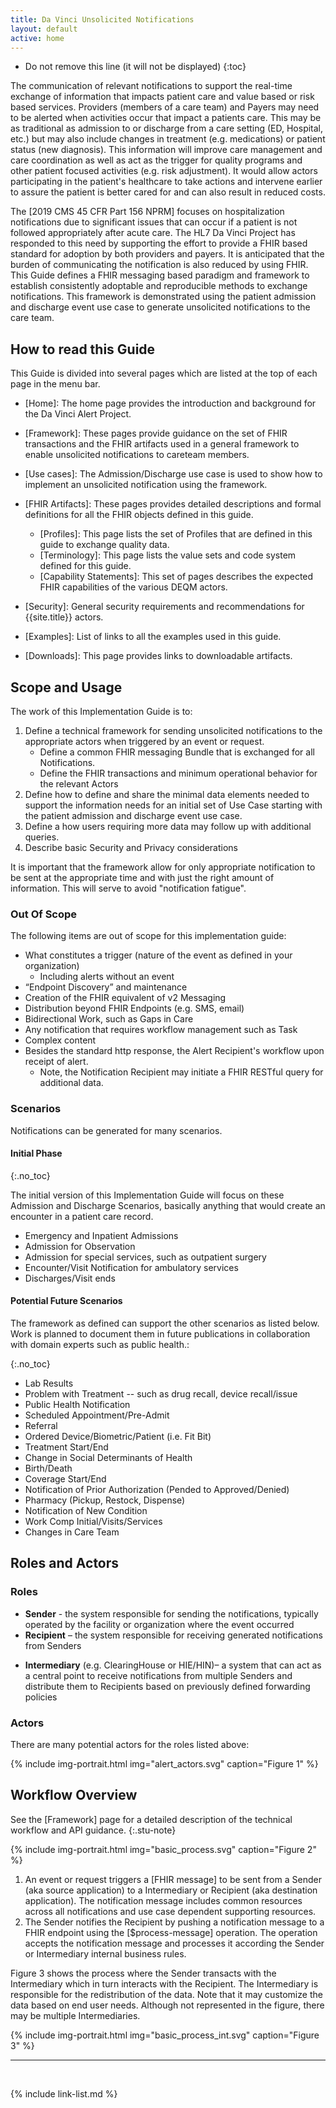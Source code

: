 ```yaml
---
title: Da Vinci Unsolicited Notifications
layout: default
active: home
---
```


<!-- TOC  the css styling for this is \pages\assets\css\project.css under 'markdown-toc'-->

* Do not remove this line (it will not be displayed)
{:toc}


<!-- end TOC -->

The communication of relevant notifications to support the real-time exchange of information that impacts patient care and value based or risk based services.  Providers (members of a care team) and Payers may need to be alerted when activities occur that impact a patients care. This may be as traditional as admission to or discharge from a care setting (ED, Hospital, etc.) but may also include changes in treatment (e.g. medications) or patient status (new diagnosis). This information will improve care management and care coordination as well as act as the trigger for quality programs and other patient focused activities (e.g. risk adjustment).  It would allow actors participating in the patient's healthcare to take actions and intervene earlier to assure the patient is better cared for and can also result in reduced costs.

The [2019 CMS 45 CFR Part 156 NPRM] focuses on hospitalization notifications due to significant issues that can occur if a patient is not followed appropriately after acute care. The HL7 Da Vinci Project has responded to this need by supporting the effort to provide a FHIR based standard for adoption by both providers and payers.  It is anticipated that the burden of communicating the notification is also reduced by using FHIR.   This Guide defines a FHIR messaging based paradigm and framework to establish consistently adoptable and reproducible methods to exchange notifications. This framework is demonstrated using the patient admission and discharge event use case to generate unsolicited notifications to the care team.

## How to read this Guide

This Guide is divided into several pages which are listed at the top of each page in the menu bar.

- [Home]\: The home page provides the introduction and background for the Da Vinci Alert Project.

- [Framework]\: These pages provide guidance on the set of FHIR transactions and the FHIR artifacts used in a general framework to enable unsolicited notifications to careteam members.
- [Use cases]\: The Admission/Discharge use case is used to show how to implement an unsolicited notification using the framework.
- [FHIR Artifacts]\: These pages provides detailed descriptions and formal definitions for all the FHIR objects defined in this guide.
  - [Profiles]\: This page lists the set of Profiles that are defined in this guide to exchange quality data.
  - [Terminology]\: This page lists the value sets and code system defined for this guide.
  - [Capability Statements]\: This set of pages describes the expected FHIR capabilities of the various DEQM actors.
- [Security]\: General security requirements and recommendations for {{site.title}} actors.
- [Examples]\: List of links to all the examples used in this guide.
- [Downloads]\: This page provides links to downloadable artifacts.

## Scope and Usage

The work of this Implementation Guide is to:

1.  Define a technical framework for sending unsolicited notifications to the appropriate actors when triggered by an event or request.
    -  Define a common FHIR messaging Bundle that is exchanged for all Notifications.
    -  Define the FHIR transactions and minimum operational behavior for the relevant Actors
1.  Define how to define and share the minimal data elements needed to support the information needs for an initial set of Use Case starting with the patient admission and discharge event use case.  
1.  Define a how users requiring more data may follow up with additional queries.
1. Describe basic Security and Privacy considerations

It is important that the framework allow for only appropriate notification to
be sent at the appropriate time and with just the right amount of
information. This will serve to avoid "notification fatigue".

### Out Of Scope

The following items are out of scope for this implementation guide:
- What constitutes a trigger (nature of the event as defined in
your organization)
   - Including alerts without an event
- “Endpoint Discovery” and maintenance
- Creation of the FHIR equivalent of v2 Messaging
- Distribution beyond FHIR Endpoints (e.g. SMS, email)
- Bidirectional Work, such as Gaps in Care
- Any notification that requires workflow management such as Task
- Complex content
- Besides the standard http response, the Alert Recipient's workflow upon receipt of alert.
   - Note, the Notification Recipient may initiate a FHIR RESTful query for additional data.

### Scenarios

Notifications can be generated for many scenarios.

#### Initial Phase
{:.no_toc}

The initial version of this
Implementation Guide will focus on these Admission and Discharge Scenarios, basically anything that would create an encounter in a patient care record.

- Emergency and Inpatient Admissions
- Admission for Observation
- Admission for special services, such as outpatient surgery
- Encounter/Visit Notification for ambulatory services
- Discharges/Visit ends

#### Potential Future Scenarios

The framework as defined can support the other scenarios as listed below.  Work is planned to document them in future publications in collaboration with domain experts such as public health.:

{:.no_toc}

-   Lab Results
-   Problem with Treatment -- such as drug recall, device recall/issue
-   Public Health Notification
-   Scheduled Appointment/Pre-Admit
-   Referral
-   Ordered Device/Biometric/Patient (i.e. Fit Bit)
-   Treatment Start/End
-   Change in Social Determinants of Health
-   Birth/Death
-   Coverage Start/End
-   Notification of Prior Authorization (Pended to Approved/Denied)
-   Pharmacy (Pickup, Restock, Dispense)
-   Notification of New Condition
-   Work Comp Initial/Visits/Services
-   Changes in Care Team

## Roles and Actors

### Roles

- **Sender** - the system responsible for sending the notifications, typically operated by the facility or organization where the event occurred
- **Recipient** – the system responsible for receiving generated notifications from Senders
<!-- - **Interested Entity** – a system that is interested in receiving notificationss for specific events, providers, patients or other predefined criteria -->
- **Intermediary** (e.g. ClearingHouse or HIE/HIN)– a system that can act as a central point to receive notifications from multiple Senders and distribute them to Recipients based on previously defined forwarding policies

### Actors

There are many potential actors for the roles listed above:

{% include img-portrait.html img="alert_actors.svg" caption="Figure 1" %}

<!--
-   Patient/Caregivers
-   Care Team - Provider defined treatment relationship
-   Post-Acute Care Facilities
     - Inpatient
     - Outpatient
-   Pharmacy
-   Payer/Payer Partners
-   Hospitals
-   Ambulatory Care
    - Primary Care Provider
    - Specialty Provider
-   Labs
-   HIE/HIN
-   Social Services
-   Community Care
-->

## Workflow Overview

See the [Framework] page for a detailed description of the technical workflow and API guidance.
{:.stu-note}


{% include img-portrait.html img="basic_process.svg" caption="Figure 2" %}

1. An event or request triggers a [FHIR message] to be sent from a Sender (aka source application) to a Intermediary or Recipient (aka destination application).  The notification message includes common resources across all notifications and use case dependent supporting resources.
2. The Sender notifies the  Recipient by pushing a notification message to a FHIR endpoint using the [$process-message] operation. The operation accepts the notification message and processes it according the Sender or Intermediary internal business rules.

Figure 3 shows the process where the  Sender transacts with the  Intermediary which in turn interacts with the  Recipient.  The  Intermediary is responsible for the redistribution of the data.  Note that it may customize the data based on end user needs.  Although not represented in the figure, there may be multiple Intermediaries.

{% include img-portrait.html img="basic_process_int.svg"
 caption="Figure 3" %}

---
<br />

{% include link-list.md %}
